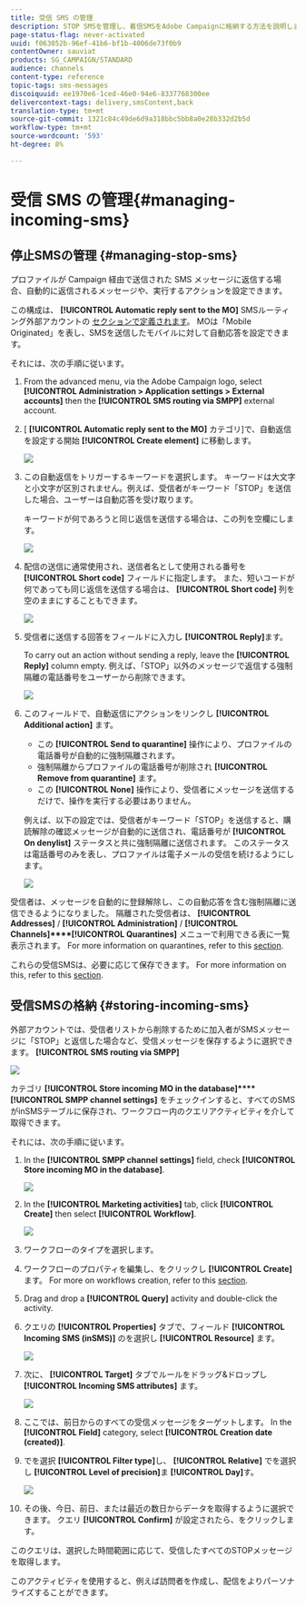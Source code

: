 ```yaml
---
title: 受信 SMS の管理
description: STOP SMSを管理し、着信SMSをAdobe Campaignに格納する方法を説明します。
page-status-flag: never-activated
uuid: f063052b-96ef-41b6-bf1b-4006de73f0b9
contentOwner: sauviat
products: SG_CAMPAIGN/STANDARD
audience: channels
content-type: reference
topic-tags: sms-messages
discoiquuid: ee1970e6-1ced-46e0-94e6-8337768300ee
delivercontext-tags: delivery,smsContent,back
translation-type: tm+mt
source-git-commit: 1321c84c49de6d9a318bbc5bb8a0e28b332d2b5d
workflow-type: tm+mt
source-wordcount: '593'
ht-degree: 8%

---
```



# 受信 SMS の管理{#managing-incoming-sms}

## 停止SMSの管理 {#managing-stop-sms}

プロファイルが Campaign 経由で送信された SMS メッセージに返信する場合、自動的に返信されるメッセージや、実行するアクションを設定できます。

この構成は、 **[!UICONTROL Automatic reply sent to the MO]** SMSルーティング外部アカウントの [セクションで定義されます](../../administration/using/configuring-sms-channel.md#defining-an-sms-routing)。 MOは「Mobile Originated」を表し、SMSを送信したモバイルに対して自動応答を設定できます。

それには、次の手順に従います。

1. From the advanced menu, via the Adobe Campaign logo, select **[!UICONTROL Administration > Application settings > External accounts]** then the **[!UICONTROL SMS routing via SMPP]** external account.
1. [ **[!UICONTROL Automatic reply sent to the MO]** カテゴリ]で、自動返信を設定する開始 **[!UICONTROL Create element]** に移動します。

   ![](assets/sms_mo_1.png)

1. この自動返信をトリガーするキーワードを選択します。 キーワードは大文字と小文字が区別されません。例えば、受信者がキーワード「STOP」を送信した場合、ユーザーは自動応答を受け取ります。

   キーワードが何であろうと同じ返信を送信する場合は、この列を空欄にします。

   ![](assets/sms_mo_2.png)

1. 配信の送信に通常使用され、送信者名として使用される番号を **[!UICONTROL Short code]** フィールドに指定します。 また、短いコードが何であっても同じ返信を送信する場合は、 **[!UICONTROL Short code]** 列を空のままにすることもできます。

   ![](assets/sms_mo_4.png)

1. 受信者に送信する回答をフィールドに入力し **[!UICONTROL Reply]**&#x200B;ます。

   To carry out an action without sending a reply, leave the **[!UICONTROL Reply]** column empty. 例えば、「STOP」以外のメッセージで返信する強制隔離の電話番号をユーザーから削除できます。

   ![](assets/sms_mo_3.png)

1. このフィールドで、自動返信にアクションをリンクし **[!UICONTROL Additional action]** ます。

   * この **[!UICONTROL Send to quarantine]** 操作により、プロファイルの電話番号が自動的に強制隔離されます。
   * 強制隔離からプロファイルの電話番号が削除され **[!UICONTROL Remove from quarantine]** ます。
   * この **[!UICONTROL None]** 操作により、受信者にメッセージを送信するだけで、操作を実行する必要はありません。

   例えば、以下の設定では、受信者がキーワード「STOP」を送信すると、購読解除の確認メッセージが自動的に送信され、電話番号が **[!UICONTROL On denylist]** ステータスと共に強制隔離に送信されます。 このステータスは電話番号のみを表し、プロファイルは電子メールの受信を続けるようにします。

   ![](assets/sms_mo.png)

受信者は、メッセージを自動的に登録解除し、この自動応答を含む強制隔離に送信できるようになりました。 隔離された受信者は、 **[!UICONTROL Addresses]** / **[!UICONTROL Administration]** / **[!UICONTROL Channels]****[!UICONTROL Quarantines]** メニューで利用できる表に一覧表示されます。 For more information on quarantines, refer to this [section](../../sending/using/understanding-quarantine-management.md).

これらの受信SMSは、必要に応じて保存できます。 For more information on this, refer to this [section](#storing-incoming-sms).

## 受信SMSの格納 {#storing-incoming-sms}

外部アカウントでは、受信者リストから削除するために加入者がSMSメッセージに「STOP」と返信した場合など、受信メッセージを保存するように選択できます。 **[!UICONTROL SMS routing via SMPP]**

![](assets/sms_config_mo_1.png)

カテゴリ **[!UICONTROL Store incoming MO in the database]****[!UICONTROL SMPP channel settings]** をチェックインすると、すべてのSMSがinSMSテーブルに保存され、ワークフロー内のクエリアクティビティを介して取得できます。

それには、次の手順に従います。

1. In the **[!UICONTROL SMPP channel settings]** field, check **[!UICONTROL Store incoming MO in the database]**.

   ![](assets/sms_config_mo_2.png)

1. In the **[!UICONTROL Marketing activities]** tab, click **[!UICONTROL Create]** then select **[!UICONTROL Workflow]**.

   ![](assets/sms_config_mo_3.png)

1. ワークフローのタイプを選択します。
1. ワークフローのプロパティを編集し、をクリックし **[!UICONTROL Create]**&#x200B;ます。 For more on workflows creation, refer to this [section](../../automating/using/building-a-workflow.md).
1. Drag and drop a **[!UICONTROL Query]** activity and double-click the activity.
1. クエリの **[!UICONTROL Properties]** タブで、フィールド **[!UICONTROL Incoming SMS (inSMS)]** のを選択し **[!UICONTROL Resource]** ます。

   ![](assets/sms_config_mo_4.png)

1. 次に、 **[!UICONTROL Target]** タブでルールをドラッグ&amp;ドロップし **[!UICONTROL Incoming SMS attributes]** ます。

   ![](assets/sms_config_mo_5.png)

1. ここでは、前日からのすべての受信メッセージをターゲットします。 In the **[!UICONTROL Field]** category, select **[!UICONTROL Creation date (created)]**.
1. でを選択 **[!UICONTROL Filter type]**&#x200B;し、 **[!UICONTROL Relative]** でを選択し **[!UICONTROL Level of precision]**&#x200B;ま **[!UICONTROL Day]**&#x200B;す。

   ![](assets/sms_config_mo_6.png)

1. その後、今日、前日、または最近の数日からデータを取得するように選択できます。 クエリ **[!UICONTROL Confirm]** が設定されたら、をクリックします。

このクエリは、選択した時間範囲に応じて、受信したすべてのSTOPメッセージを取得します。

このアクティビティを使用すると、例えば訪問者を作成し、配信をよりパーソナライズすることができます。
